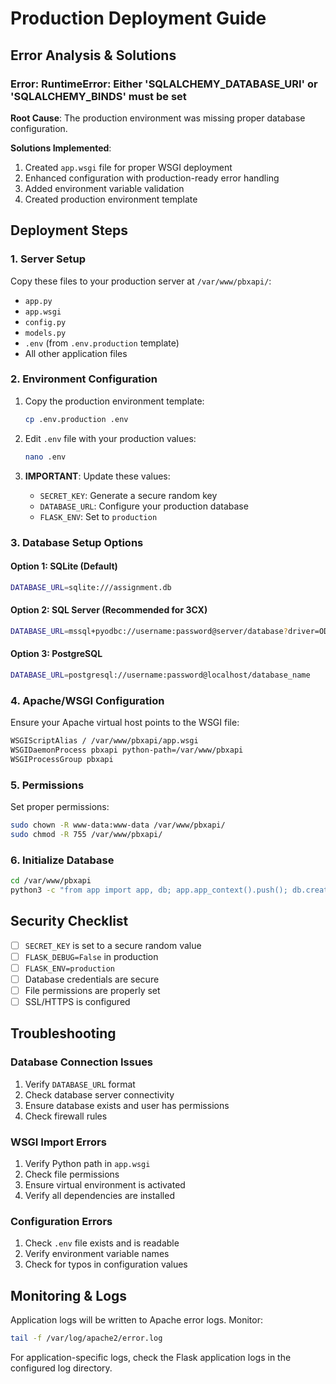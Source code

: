 # Production Deployment Guide

## Error Analysis & Solutions

### Error: RuntimeError: Either 'SQLALCHEMY_DATABASE_URI' or 'SQLALCHEMY_BINDS' must be set

**Root Cause**: The production environment was missing proper database configuration.

**Solutions Implemented**:
1. Created `app.wsgi` file for proper WSGI deployment
2. Enhanced configuration with production-ready error handling
3. Added environment variable validation
4. Created production environment template

## Deployment Steps

### 1. Server Setup

Copy these files to your production server at `/var/www/pbxapi/`:
- `app.py`
- `app.wsgi`
- `config.py`
- `models.py`
- `.env` (from `.env.production` template)
- All other application files

### 2. Environment Configuration

1. Copy the production environment template:
   ```bash
   cp .env.production .env
   ```

2. Edit `.env` file with your production values:
   ```bash
   nano .env
   ```

3. **IMPORTANT**: Update these values:
   - `SECRET_KEY`: Generate a secure random key
   - `DATABASE_URL`: Configure your production database
   - `FLASK_ENV`: Set to `production`

### 3. Database Setup Options

#### Option 1: SQLite (Default)
```bash
DATABASE_URL=sqlite:///assignment.db
```

#### Option 2: SQL Server (Recommended for 3CX)
```bash
DATABASE_URL=mssql+pyodbc://username:password@server/database?driver=ODBC+Driver+17+for+SQL+Server
```

#### Option 3: PostgreSQL
```bash
DATABASE_URL=postgresql://username:password@localhost/database_name
```

### 4. Apache/WSGI Configuration

Ensure your Apache virtual host points to the WSGI file:
```apache
WSGIScriptAlias / /var/www/pbxapi/app.wsgi
WSGIDaemonProcess pbxapi python-path=/var/www/pbxapi
WSGIProcessGroup pbxapi
```

### 5. Permissions

Set proper permissions:
```bash
sudo chown -R www-data:www-data /var/www/pbxapi/
sudo chmod -R 755 /var/www/pbxapi/
```

### 6. Initialize Database

```bash
cd /var/www/pbxapi
python3 -c "from app import app, db; app.app_context().push(); db.create_all()"
```

## Security Checklist

- [ ] `SECRET_KEY` is set to a secure random value
- [ ] `FLASK_DEBUG=False` in production
- [ ] `FLASK_ENV=production`
- [ ] Database credentials are secure
- [ ] File permissions are properly set
- [ ] SSL/HTTPS is configured

## Troubleshooting

### Database Connection Issues
1. Verify `DATABASE_URL` format
2. Check database server connectivity
3. Ensure database exists and user has permissions
4. Check firewall rules

### WSGI Import Errors
1. Verify Python path in `app.wsgi`
2. Check file permissions
3. Ensure virtual environment is activated
4. Verify all dependencies are installed

### Configuration Errors
1. Check `.env` file exists and is readable
2. Verify environment variable names
3. Check for typos in configuration values

## Monitoring & Logs

Application logs will be written to Apache error logs. Monitor:
```bash
tail -f /var/log/apache2/error.log
```

For application-specific logs, check the Flask application logs in the configured log directory.